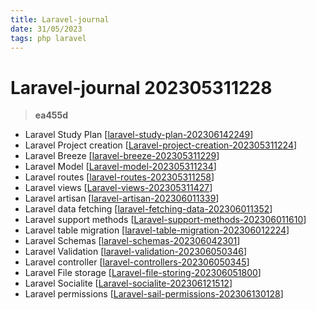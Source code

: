 ```yaml
---
title: Laravel-journal
date: 31/05/2023
tags: php laravel
---
```


# **Laravel-journal** 202305311228 
> **ea455d**

  

- Laravel Study Plan [[laravel-study-plan-202306142249]]
- Laravel Project creation [[Laravel-project-creation-202305311224]]
- Laravel Breeze [[laravel-breeze-202305311229]]
- Laravel Model [[Laravel-model-202305311234]]
- Laravel routes [[laravel-routes-202305311258]]
- Laravel views [[Laravel-views-202305311427]]
- Laravel artisan [[laravel-artisan-202306011339]]
- Laravel data fetching [[laravel-fetching-data-202306011352]]
- Laravel support methods [[Laravel-support-methods-202306011610]]
- Laravel table migration [[laravel-table-migration-202306012224]]
- Laravel Schemas [[laravel-schemas-202306042301]]
- Laravel Validation [[laravel-validation-202306050346]]
- Laravel controller [[laravel-controllers-202306050345]]
- Laravel File storage [[Laravel-file-storing-202306051800]]
- Laravel Socialite [[Laravel-socialite-202306121512]]
- Laravel permissions [[Laravel-sail-permissions-202306130128]]


[//begin]: # "Autogenerated link references for markdown compatibility"
[laravel-study-plan-202306142249]: ../reference/laravel-study-plan-202306142249 "laravel-study-plan"
[Laravel-project-creation-202305311224]: Laravel-project-creation-202305311224 "Laravel-project-creation"
[laravel-breeze-202305311229]: laravel-breeze-202305311229 "laravel-breeze"
[Laravel-model-202305311234]: Laravel-model-202305311234 "Laravel-model"
[laravel-routes-202305311258]: laravel-routes-202305311258 "laravel-routes"
[Laravel-views-202305311427]: Laravel-views-202305311427 "Laravel-views"
[laravel-artisan-202306011339]: laravel-artisan-202306011339 "laravel-artisan"
[laravel-fetching-data-202306011352]: laravel-fetching-data-202306011352 "laravel-fetching-data"
[Laravel-support-methods-202306011610]: Laravel-support-methods-202306011610 "Laravel-support-methods"
[laravel-table-migration-202306012224]: laravel-table-migration-202306012224 "laravel-table-migration"
[laravel-schemas-202306042301]: laravel-schemas-202306042301 "laravel-schemas"
[laravel-validation-202306050346]: laravel-validation-202306050346 "laravel-validation"
[laravel-controllers-202306050345]: laravel-controllers-202306050345 "laravel-controllers"
[Laravel-file-storing-202306051800]: Laravel-file-storing-202306051800 "Laravel-file-storing"
[Laravel-socialite-202306121512]: Laravel-socialite-202306121512 "Laravel-socialite"
[Laravel-sail-permissions-202306130128]: Laravel-sail-permissions-202306130128 "Laravel-sail-permissions"
[//end]: # "Autogenerated link references"